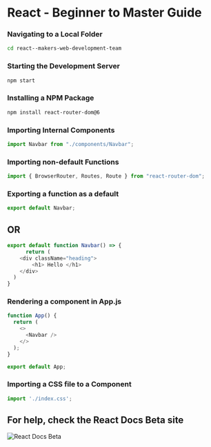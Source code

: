 # React - Beginner to Master Guide

### Navigating to a Local Folder

```sh
cd react--makers-web-development-team
```

### Starting the Development Server

```sh
npm start
```

### Installing a NPM Package

```sh
npm install react-router-dom@6
```

### Importing Internal Components

```js
import Navbar from "./components/Navbar";
```

### Importing non-default Functions

```js
import { BrowserRouter, Routes, Route } from "react-router-dom";
```

### Exporting a function as a default

```js
export default Navbar;
```

## OR

```js
export default function Navbar() => {
      return (
    <div className="heading">
        <h1> Hello </h1>
    </div>
  )
}
```

### Rendering a component in App.js

```js
function App() {
  return (
    <>
      <Navbar />
    </>
  );
}

export default App;
```

### Importing a CSS file to a Component
```js
import './index.css';
```

## For help, check the React Docs Beta site

![React Docs Beta](/assets/react_docs_beta.png "React Docs Beta")

